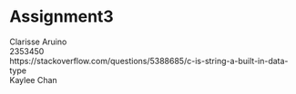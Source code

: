 # Assignment3
<p>Clarisse Aruino
<br> 2353450
<br> https://stackoverflow.com/questions/5388685/c-is-string-a-built-in-data-type
<br> Kaylee Chan
</p>
